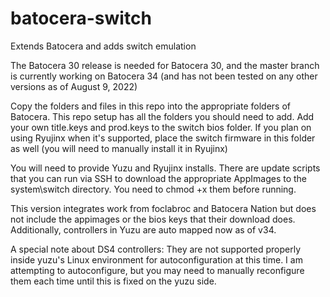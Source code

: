 # batocera-switch
Extends Batocera and adds switch emulation

The Batocera 30 release is needed for Batocera 30, and the master branch is currently working on Batocera 34 (and has not been tested on any other versions as of August 9, 2022)

Copy the folders and files in this repo into the appropriate folders of Batocera.  This repo setup has all the folders you should need to add.  Add your own title.keys and prod.keys to the switch bios folder.  If you plan on using Ryujinx when it's supported, place the switch firmware in this folder as well (you will need to manually install it in Ryujinx)

You will need to provide Yuzu and Ryujinx installs.  There are update scripts that you can run via SSH to download the appropriate AppImages to the system\switch directory.  You need to chmod +x them before running.  

This version integrates work from foclabroc and Batocera Nation but does not include the appimages or the bios keys that their download does.  Additionally, controllers in Yuzu are auto mapped now as of v34.  

A special note about DS4 controllers: They are not supported properly inside yuzu's Linux environment for autoconfiguration at this time.  I am attempting to autoconfigure, but you may need to manually reconfigure them each time until this is fixed on the yuzu side.   